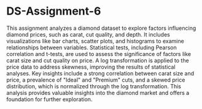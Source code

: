 # DS-Assignment-6

This assignment analyzes a diamond dataset to explore factors influencing diamond prices, such as carat, cut quality, and depth. It includes visualizations like bar charts, scatter plots, and histograms to examine relationships between variables. Statistical tests, including Pearson correlation and t-tests, are used to assess the significance of factors like carat size and cut quality on price. A log transformation is applied to the price data to address skewness, improving the results of statistical analyses. Key insights include a strong correlation between carat size and price, a prevalence of "Ideal" and "Premium" cuts, and a skewed price distribution, which is normalized through the log transformation. This analysis provides valuable insights into the diamond market and offers a foundation for further exploration.

